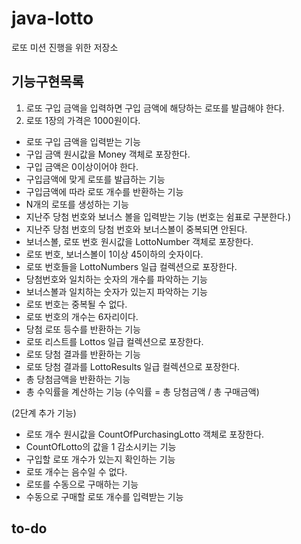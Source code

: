 
# java-lotto
로또 미션 진행을 위한 저장소

## 기능구현목록 

1. 로또 구입 금액을 입력하면 구입 금액에 해당하는 로또를 발급해야 한다.
2. 로또 1장의 가격은 1000원이다.

* 로또 구입 금액을 입력받는 기능
* 구입 금액 원시값을 Money 객체로 포장한다.
* 구입 금액은 0이상이어야 한다.
* 구입금액에 맞게 로또를 발급하는 기능
* 구입금액에 따라 로또 개수를 반환하는 기능
* N개의 로또를 생성하는 기능
* 지난주 당첨 번호와 보너스 볼을 입력받는 기능 (번호는 쉼표로 구분한다.)
* 지난주 당첨 번호의 당첨 번호와 보너스볼이 중복되면 안된다.
* 보너스볼, 로또 번호 원시값을 LottoNumber 객체로 포장한다.
* 로또 번호, 보너스볼이 1이상 45이하의 숫자이다.
* 로또 번호들을 LottoNumbers 일급 컬렉션으로 포장한다.
* 당첨번호와 일치하는 숫자의 개수를 파악하는 기능
* 보너스볼과 일치하는 숫자가 있는지 파악하는 기능
* 로또 번호는 중복될 수 없다.
* 로또 번호의 개수는 6자리이다.
* 당첨 로또 등수를 반환하는 기능
* 로또 리스트를 Lottos 일급 컬렉션으로 포장한다.
* 로또 당첨 결과를 반환하는 기능
* 로또 당첨 결과를 LottoResults 일급 컬렉션으로 포장한다.
* 총 당첨금액을 반환하는 기능
* 총 수익률을 계산하는 기능 (수익률 = 총 당첨금액 / 총 구매금액)

(2단계 추가 기능)
* 로또 개수 원시값을 CountOfPurchasingLotto 객체로 포장한다. 
* CountOfLotto의 값을 1 감소시키는 기능 
* 구입할 로또 개수가 있는지 확인하는 기능 
* 로또 개수는 음수일 수 없다. 
* 로또를 수동으로 구매하는 기능
* 수동으로 구매할 로또 개수를 입력받는 기능 

## to-do



